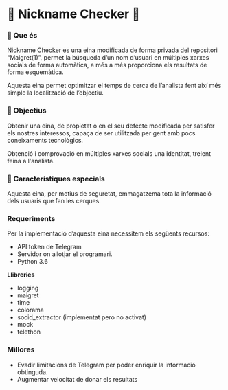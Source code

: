 # 🙏 Nickname Checker 🙏
### 🔎 Que és
Nickname Checker es una eina modificada de forma privada del repositori “Maigret(1)”, permet la búsqueda d’un nom d’usuari en múltiples xarxes socials de forma automàtica, a més a més proporciona els resultats de forma esquemàtica. 

Aquesta eina permet optimitzar el temps de cerca de l’analista fent així més simple la localització de l’objectiu.

### 🎯 Objectius
Obtenir una eina, de propietat o en el seu defecte modificada per satisfer els nostres interessos, capaça de ser utilitzada per gent amb pocs coneixaments tecnològics.

Obtenció i comprovació en múltiples xarxes socials una identitat, treient feina a l'analista.

### 🤔 Característiques especials
Aquesta eina, per motius de seguretat, emmagatzema tota la informació dels usuaris que fan les cerques.

### Requeriments
Per la implementació d’aquesta eina necessitem els següents recursos:
- API token de Telegram 
- Servidor on allotjar el programari. 
- Python 3.6

**Llibreries**
- logging
- maigret
- time
- colorama
- socid_extractor (implementat pero no activat)
- mock
- telethon

### Millores
- Evadir limitacions de Telegram per poder enriquir la informació obtinguda.
- Augmentar velocitat de donar els resultats
